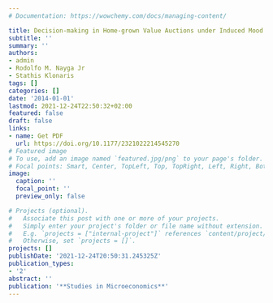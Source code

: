 ```yaml
---
# Documentation: https://wowchemy.com/docs/managing-content/

title: Decision-making in Home-grown Value Auctions under Induced Mood States
subtitle: ''
summary: ''
authors:
- admin
- Rodolfo M. Nayga Jr
- Stathis Klonaris
tags: []
categories: []
date: '2014-01-01'
lastmod: 2021-12-24T22:50:32+02:00
featured: false
draft: false
links: 
- name: Get PDF
  url: https://doi.org/10.1177/2321022214545270
# Featured image
# To use, add an image named `featured.jpg/png` to your page's folder.
# Focal points: Smart, Center, TopLeft, Top, TopRight, Left, Right, BottomLeft, Bottom, BottomRight.
image:
  caption: ''
  focal_point: ''
  preview_only: false

# Projects (optional).
#   Associate this post with one or more of your projects.
#   Simply enter your project's folder or file name without extension.
#   E.g. `projects = ["internal-project"]` references `content/project/deep-learning/index.md`.
#   Otherwise, set `projects = []`.
projects: []
publishDate: '2021-12-24T20:50:31.245325Z'
publication_types:
- '2'
abstract: ''
publication: '**Studies in Microeconomics**'
---
```

